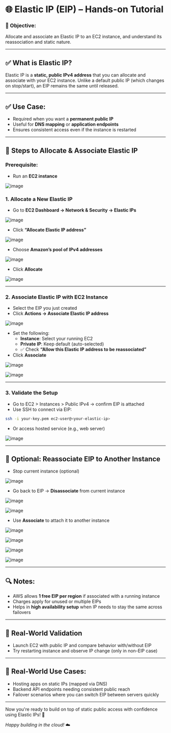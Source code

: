 # 🌐 Elastic IP (EIP) – Hands-on Tutorial

### 📝 Objective:
Allocate and associate an Elastic IP to an EC2 instance, and understand its reassociation and static nature.

---

## ✅ What is Elastic IP?
Elastic IP is a **static, public IPv4 address** that you can allocate and associate with your EC2 instance. Unlike a default public IP (which changes on stop/start), an EIP remains the same until released.

---

## ✅ Use Case:
- Required when you want a **permanent public IP**
- Useful for **DNS mapping** or **application endpoints**
- Ensures consistent access even if the instance is restarted

---

## 🚀 Steps to Allocate & Associate Elastic IP
### Prerequisite:
- Run an **EC2 instance**

![image](https://github.com/user-attachments/assets/8b15c1ea-7c73-497d-b0bd-8bcf325a475f)

### 1. Allocate a New Elastic IP
- Go to **EC2 Dashboard → Network & Security → Elastic IPs**

![image](https://github.com/user-attachments/assets/77e716ba-c238-4d78-9151-e7df8aabcade)

- Click **“Allocate Elastic IP address”**

![image](https://github.com/user-attachments/assets/1844ce8f-81ad-4e86-b3f9-56d71821351e)

- Choose **Amazon’s pool of IPv4 addresses**

![image](https://github.com/user-attachments/assets/ec81de75-0ccb-4d33-8b26-2239fe3c88a1)

- Click **Allocate**

![image](https://github.com/user-attachments/assets/819e35b0-3cd0-41cb-ad0e-c1acd4545055)

---

### 2. Associate Elastic IP with EC2 Instance
- Select the EIP you just created
- Click **Actions → Associate Elastic IP address**

![image](https://github.com/user-attachments/assets/48b3f97d-331e-4a9d-ad4d-61b7f8969742)

- Set the following:
  - **Instance**: Select your running EC2
  - **Private IP**: Keep default (auto-selected)
  - ✅ Check **“Allow this Elastic IP address to be reassociated”**
- Click **Associate**

![image](https://github.com/user-attachments/assets/e80f6da6-c982-47a2-a6c8-4d20e4eda2d9)

![image](https://github.com/user-attachments/assets/aaa3c238-5893-49ed-8fd5-3e317d06e199)

---

### 3. Validate the Setup
- Go to EC2 > Instances > Public IPv4 → confirm EIP is attached
- Use SSH to connect via EIP:
```bash
ssh -i your-key.pem ec2-user@<your-elastic-ip>
```
- Or access hosted service (e.g., web server)

![image](https://github.com/user-attachments/assets/e3e55e4d-9d1a-4294-a585-c7bbabb2367a)

---

## 🔁 Optional: Reassociate EIP to Another Instance
- Stop current instance (optional)

![image](https://github.com/user-attachments/assets/dddf3370-eeff-4052-8c6e-43066c76e3ed)

- Go back to EIP → **Disassociate** from current instance

![image](https://github.com/user-attachments/assets/92b16f4a-6176-4afe-bf19-a488997550ad)

![image](https://github.com/user-attachments/assets/79d0680e-9b78-4d06-addf-9cca18c9f05e)

- Use **Associate** to attach it to another instance

![image](https://github.com/user-attachments/assets/35cd8e3b-b33b-4ebe-8cb5-59ff3e337955)

![image](https://github.com/user-attachments/assets/034f4973-89e8-4ac3-bb03-7758f4080c2d)

![image](https://github.com/user-attachments/assets/0ef1b75c-8872-4941-9993-4f7f06176a16)

![image](https://github.com/user-attachments/assets/7f2cd4e7-82cb-4bed-a007-a2e07b46286f)


---

## 🔍 Notes:
- AWS allows **1 free EIP per region** if associated with a running instance
- Charges apply for unused or multiple EIPs
- Helps in **high availability setup** when IP needs to stay the same across failovers

---

## 🧪 Real-World Validation
- Launch EC2 with public IP and compare behavior with/without EIP
- Try restarting instance and observe IP change (only in non-EIP case)

---

## 🎯 Real-World Use Cases:
- Hosting apps on static IPs (mapped via DNS)
- Backend API endpoints needing consistent public reach
- Failover scenarios where you can switch EIP between servers quickly

---

Now you're ready to build on top of static public access with confidence using Elastic IPs! 💪

*Happy building in the cloud!* ☁️
